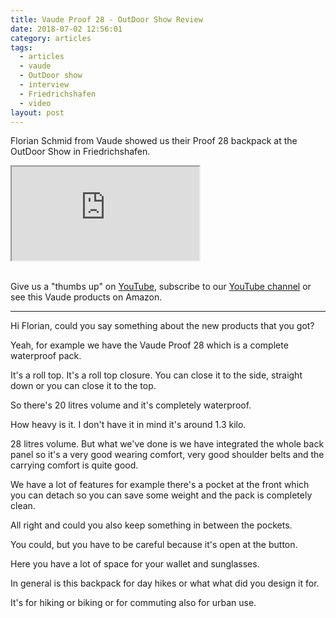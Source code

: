 ```yaml
---
title: Vaude Proof 28 - OutDoor Show Review
date: 2018-07-02 12:56:01
category: articles
tags:
  - articles
  - vaude
  - OutDoor show
  - interview
  - Friedrichshafen
  - video
layout: post
---
```


Florian Schmid from Vaude showed us their Proof 28 backpack at the OutDoor Show in Friedrichshafen.

<div class="embed-responsive embed-responsive-16by9">
    <iframe class="embed-responsive-item" src="https://www.youtube.com/embed/Vs0fARNzj1A"></iframe>
</div>
<br>
<!--more-->

Give us a "thumbs up" on <a href="https://www.youtube.com/watch?v=Vs0fARNzj1A" target="_blank" rel="nofollow">YouTube</a>, subscribe to our <a target="_blank" rel="nofollow" href="https://www.youtube.com/channel/UCnO9Q_m9EaOCrHmmQIBVBNw?sub_confirmation=1">YouTube channel</a> or see this Vaude products on <a hre="https://amzn.to/2lQ6lPM" rel="nofollow" target="_blank">Amazon</a>.

---

Hi Florian, could you say something about the new products that you got?

Yeah, for example we have the Vaude Proof 28 which is a complete waterproof pack.

It's a roll top. It's a roll top closure. You can close it to the side, straight down or you can close it to the top.

So there's 20 litres volume and it's completely waterproof.

How heavy is it. I don't have it in mind it's around 1.3 kilo.

28 litres volume. But what we've done is we have integrated the whole back panel so it's a very good wearing comfort, very
good shoulder belts and the carrying comfort is quite good.

We have a lot of features for example there's a pocket at the front which you can detach so you can save some weight and the pack is completely clean.

All right and could you also keep something in between the pockets.

You could, but you have to be careful because it's open at the button.

Here you have a lot of space for your wallet and sunglasses.

In general is this backpack for day hikes or what what did you design it for.

It's for hiking or biking or for commuting also for urban use.
